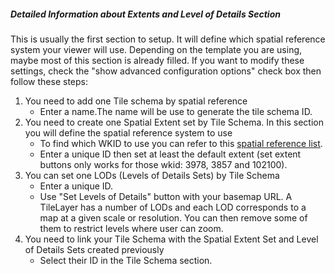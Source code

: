 ##### Detailed Information about _Extents and Level of Details_ Section

This is usually the first section to setup. It will define which spatial reference system your viewer will use. Depending
on the template you are using, maybe most of this section is already filled. If you want to modify these settings, check
the "show advanced configuration options" check box then follow these steps:

1. You need to add one Tile schema by spatial reference
    * Enter a name.The name will be use to generate the tile schema ID.
2. You need to create one Spatial Extent set by Tile Schema. In this section you will define the spatial reference system to use
    * To find which WKID to use you can refer to this
    <a href="http://spatialreference.org/ref/" target="_blank">spatial reference list</a>.
    * Enter a unique ID then set at least the default extent (set extent buttons only works for those wkid: 3978, 3857 and 102100).
3. You can set one LODs (Levels of Details Sets) by Tile Schema
    * Enter a unique ID.
    * Use "Set Levels of Details" button with your basemap URL. A TileLayer has a number of LODs and each LOD corresponds
    to a map at a given scale or resolution. You can then remove some of them to restrict levels where user can zoom.
4. You need to link your Tile Schema with the Spatial Extent Set and Level of Details Sets created previously
    * Select their ID in the Tile Schema section.
